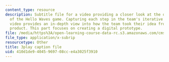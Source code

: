 ```yaml
---
content_type: resource
description: Subtitle file for a video providing a closer look at the development
  of the Hello Waves game. Capturing each step in the team's iterative process, the
  video provides an in-depth view into how the team took their idea from pitch to
  product. This part focuses on creating a digital prototype.
file: /media/https%3A/open-learning-course-data-rc.s3.amazonaws.com/cms-611j-creating-video-games-fall-2014/410d1de94045969708cce4a3025f3910_lxpXowuUdKw.srt
file_type: application/x-subrip
resourcetype: Other
title: 3play caption file
uid: 410d1de9-4045-9697-08cc-e4a3025f3910
---
```

